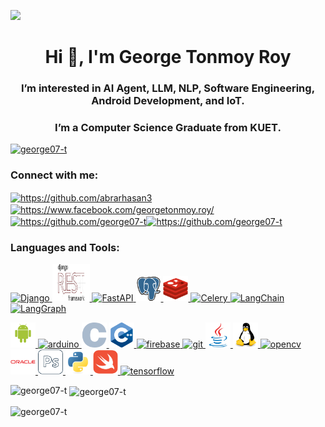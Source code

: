 ![](https://komarev.com/ghpvc/?username=george07-t)<h1 align="center">Hi 👋, I'm George Tonmoy Roy</h1>
<h3 align="center">I’m interested in AI Agent, LLM, NLP, Software Engineering, Android Development, and IoT.</h3>
<h3 align="center">I’m a Computer Science Graduate from KUET.</h3>

<p align="left"> <a href="https://github.com/ryo-ma/github-profile-trophy"><img src="https://github-profile-trophy.vercel.app/?username=george07-t" alt="george07-t" /></a> </p>

<h3 align="left">Connect with me:</h3>
<p align="left">
<a href="https://www.linkedin.com/in/george-tonmoy-roy-585314293" target="blank"><img align="center" src="https://raw.githubusercontent.com/rahuldkjain/github-profile-readme-generator/master/src/images/icons/Social/linked-in-alt.svg" alt="https://github.com/abrarhasan3" height="30" width="40" /></a> 
<a href="https://www.facebook.com/georgetonmoy.roy/" target="blank"><img align="center" src="https://raw.githubusercontent.com/rahuldkjain/github-profile-readme-generator/master/src/images/icons/Social/facebook.svg" alt="https://www.facebook.com/georgetonmoy.roy/" height="30" width="40" /></a>
<a href="https://github.com/george07-t" target="blank"><img align="center" src="https://raw.githubusercontent.com/rahuldkjain/github-profile-readme-generator/master/src/images/icons/Social/github.svg" alt="https://github.com/george07-t" height="30" width="40" /></a><a href="https://codeforces.com/profile/george_tonmoy_roy" target="blank"><img align="center" src="https://raw.githubusercontent.com/rahuldkjain/github-profile-readme-generator/master/src/images/icons/Social/codeforces.svg" alt="https://github.com/george07-t" height="30" width="40" /></a>

</p>

<h3 align="left">Languages and Tools:</h3>

<p align="left">
<a href="https://www.djangoproject.com/" target="_blank" rel="noreferrer">
  <img src="https://img.icons8.com/?size=100&id=baihjTL3IBX9&format=png&color=000000" alt="Django" width="40" height="40"/>
</a>
  <a href="https://www.django-rest-framework.org/" target="_blank" rel="noreferrer">
  <img src="https://raw.githubusercontent.com/encode/django-rest-framework/master/docs/img/logo.png" alt="DRF" width="60" height="60"/>
</a>
<a href="https://fastapi.tiangolo.com/" target="_blank" rel="noreferrer">
  <img src="https://fastapi.tiangolo.com/img/logo-margin/logo-teal.png" alt="FastAPI" width="60" height="60"/>
</a>
<a href="https://www.postgresql.org/" target="_blank" rel="noreferrer">
  <img src="https://raw.githubusercontent.com/devicons/devicon/master/icons/postgresql/postgresql-original.svg" alt="PostgreSQL" width="40" height="40"/>
</a>
<a href="https://redis.io/" target="_blank" rel="noreferrer">
  <img src="https://raw.githubusercontent.com/devicons/devicon/master/icons/redis/redis-original.svg" alt="Redis" width="40" height="40"/>
</a>
<a href="https://docs.celeryproject.org/" target="_blank" rel="noreferrer">
  <img src="https://img.icons8.com/?size=100&id=19021&format=png&color=000000" alt="Celery" width="40" height="40"/>
</a>
<a href="https://github.com/langchain-ai/langchain" target="_blank" rel="noreferrer">
  <img src="https://github.com/user-attachments/assets/5658c990-fa30-46fd-8df0-0976e6243041"
 alt="LangChain" width="40" height="40"/>
</a>
<a href="https://github.com/langgraph-ai/langgraph" target="_blank" rel="noreferrer">
  <img src="https://github.com/user-attachments/assets/61b246c7-181b-433b-a5d2-175b7fbad949" alt="LangGraph" width="40" height="40"/>
</a>

  
  <a href="https://developer.android.com" target="_blank" rel="noreferrer"> <img src="https://raw.githubusercontent.com/devicons/devicon/master/icons/android/android-original-wordmark.svg" alt="android" width="40" height="40"/> </a> <a href="https://www.arduino.cc/" target="_blank" rel="noreferrer"> <img src="https://cdn.worldvectorlogo.com/logos/arduino-1.svg" alt="arduino" width="40" height="40"/> </a> <a href="https://www.cprogramming.com/" target="_blank" rel="noreferrer"> <img src="https://raw.githubusercontent.com/devicons/devicon/master/icons/c/c-original.svg" alt="c" width="40" height="40"/> </a> <a href="https://www.w3schools.com/cpp/" target="_blank" rel="noreferrer"> <img src="https://raw.githubusercontent.com/devicons/devicon/master/icons/cplusplus/cplusplus-original.svg" alt="cplusplus" width="40" height="40"/> </a> <a href="https://firebase.google.com/" target="_blank" rel="noreferrer"> <img src="https://www.vectorlogo.zone/logos/firebase/firebase-icon.svg" alt="firebase" width="40" height="40"/> </a> <a href="https://git-scm.com/" target="_blank" rel="noreferrer"> <img src="https://www.vectorlogo.zone/logos/git-scm/git-scm-icon.svg" alt="git" width="40" height="40"/> </a> <a href="https://www.java.com" target="_blank" rel="noreferrer"> <img src="https://raw.githubusercontent.com/devicons/devicon/master/icons/java/java-original.svg" alt="java" width="40" height="40"/> </a> <a href="https://www.linux.org/" target="_blank" rel="noreferrer"> <img src="https://raw.githubusercontent.com/devicons/devicon/master/icons/linux/linux-original.svg" alt="linux" width="40" height="40"/> </a> <a href="https://opencv.org/" target="_blank" rel="noreferrer"> <img src="https://www.vectorlogo.zone/logos/opencv/opencv-icon.svg" alt="opencv" width="40" height="40"/> </a> <a href="https://www.oracle.com/" target="_blank" rel="noreferrer"> <img src="https://raw.githubusercontent.com/devicons/devicon/master/icons/oracle/oracle-original.svg" alt="oracle" width="40" height="40"/> </a> <a href="https://www.photoshop.com/en" target="_blank" rel="noreferrer"> <img src="https://raw.githubusercontent.com/devicons/devicon/master/icons/photoshop/photoshop-line.svg" alt="photoshop" width="40" height="40"/> </a> <a href="https://www.python.org" target="_blank" rel="noreferrer"> <img src="https://raw.githubusercontent.com/devicons/devicon/master/icons/python/python-original.svg" alt="python" width="40" height="40"/> </a> <a href="https://developer.apple.com/swift/" target="_blank" rel="noreferrer"> <img src="https://raw.githubusercontent.com/devicons/devicon/master/icons/swift/swift-original.svg" alt="swift" width="40" height="40"/> </a> <a href="https://www.tensorflow.org" target="_blank" rel="noreferrer"> <img src="https://www.vectorlogo.zone/logos/tensorflow/tensorflow-icon.svg" alt="tensorflow" width="40" height="40"/> </a> </p>

<p><img align="left" src="https://github-readme-stats.vercel.app/api/top-langs?username=george07-t&show_icons=true&locale=en&layout=compact" alt="george07-t" /></p>

<p>&nbsp;<img align="center" src="https://github-readme-stats.vercel.app/api?username=george07-t&show_icons=true&locale=en" alt="george07-t" /></p>

<p><img align="center" src="https://github-readme-streak-stats.herokuapp.com/?user=george07-t&" alt="george07-t" /></p>
